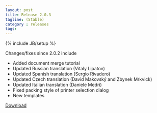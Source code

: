 ```yaml
---
layout: post
title: Release 2.0.3
tagline: (Stable)
category : releases
tags:
---
```

{% include JB/setup %}

Changes/fixes since 2.0.2 include

- Added document merge tutorial
- Updated Russian translation (Vitaly Lipatov)
- Updated Spanish translation (Sergio Rivadero)
- Updated Czech translation (David Makovský and Zbynek Mrkvick)
- Updated Italian translation (Daniele Medri)
- Fixed packing style of printer selection dialog
- New templates

[Download](/pages/download.html)
